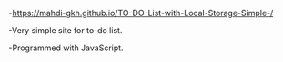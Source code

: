 -https://mahdi-gkh.github.io/TO-DO-List-with-Local-Storage-Simple-/


-Very simple site for to-do list.

-Programmed with JavaScript.


